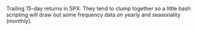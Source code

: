 Trailing 15-day returns in SPX. They tend to clump together so
a little bash scripting will draw out some frequency data on 
yearly and seasonality (monthly).
